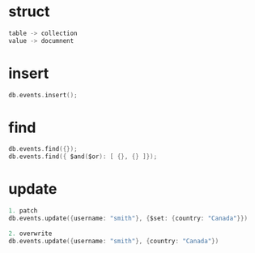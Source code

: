 # struct 

```c
table -> collection 
value -> documnent 

```


# insert 

```C
db.events.insert();

```


# find

```c
db.events.find({});
db.events.find({ $and($or): [ {}, {} ]});
```

# update 

```c
1. patch 
db.events.update({username: "smith"}, {$set: {country: "Canada"}})
  
2. overwrite
db.events.update({username: "smith"}, {country: "Canada"})

```
